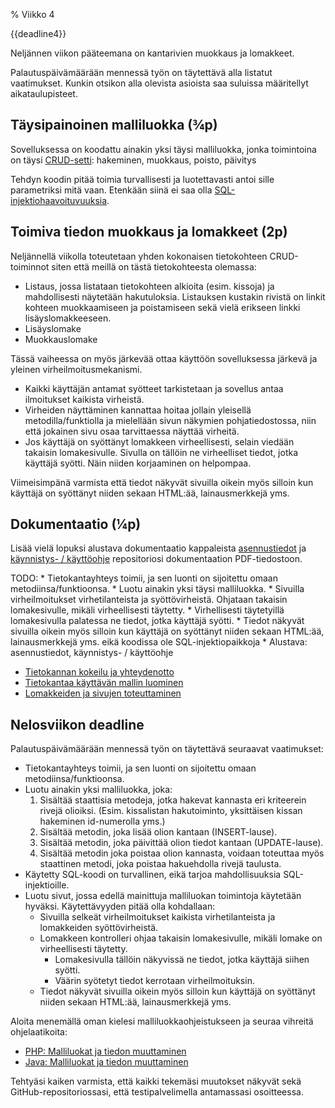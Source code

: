 % Viikko 4
<!-- order: 1 -->

<deadline>{{deadline4}}</deadline>

Neljännen viikon pääteemana on kantarivien muokkaus ja lomakkeet.

Palautuspäivämäärään mennessä työn on täytettävä alla listatut vaatimukset.
Kunkin otsikon alla olevista asioista saa suluissa määritellyt aikataulupisteet.

## Täysipainoinen malliluokka (¾p)

Sovelluksessa on koodattu ainakin yksi täysi malliluokka, jonka toimintoina on täysi 
[CRUD-setti](http://en.wikipedia.org/wiki/Create,_read,_update_and_delete): hakeminen, muokkaus, poisto, päivitys

Tehdyn koodin pitää toimia turvallisesti ja luotettavasti antoi sille parametriksi mitä vaan. 
Etenkään siinä ei saa olla [SQL-injektiohaavoituvuuksia](http://fi.wikipedia.org/wiki/SQL-injektio).

## Toimiva tiedon muokkaus ja lomakkeet (2p)

Neljännellä viikolla toteutetaan yhden kokonaisen tietokohteen CRUD-toiminnot
siten että meillä on tästä tietokohteesta olemassa:

* Listaus, jossa listataan tietokohteen alkioita (esim. kissoja) ja mahdollisesti näytetään hakutuloksia.
  Listauksen kustakin rivistä on linkit kohteen muokkaamiseen ja poistamiseen sekä vielä erikseen linkki lisäyslomakkeeseen.
* Lisäyslomake
* Muokkauslomake

Tässä vaiheessa on myös järkevää ottaa käyttöön sovelluksessa järkevä ja yleinen virheilmoitusmekanismi.

* Kaikki käyttäjän antamat syötteet tarkistetaan ja sovellus antaa ilmoitukset kaikista virheistä. 
* Virheiden näyttäminen kannattaa hoitaa jollain yleisellä metodilla/funktiolla ja mielellään sivun näkymien pohjatiedostossa, niin että jokainen sivu osaa tarvittaessa näyttää virheitä.
* Jos käyttäjä on syöttänyt lomakkeen virheellisesti, selain viedään takaisin lomakesivulle. 
  Sivulla on tällöin ne virheelliset tiedot, jotka käyttäjä syötti. Näin niiden korjaaminen on helpompaa.

Viimeisimpänä varmista että tiedot näkyvät sivuilla oikein myös silloin kun käyttäjä on syöttänyt niiden sekaan HTML:ää, lainausmerkkejä yms.

## Dokumentaatio (¼p)

Lisää vielä lopuksi alustava dokumentaatio kappaleista 
[asennustiedot]({{rootdir}}dokumentaatio-ohje.html#asennustiedot) ja 
[käynnistys- / käyttöohje]({{rootdir}}dokumentaatio-ohje.html#käynnistys--käyttöohje)
repositoriosi dokumentaation PDF-tiedostoon.

<comment>
TODO:
* Tietokantayhteys toimii, ja sen luonti on sijoitettu omaan metodiinsa/funktioonsa.
* Luotu ainakin yksi täysi malliluokka.
* Sivuilla virheilmoitukset virhetilanteista ja syöttövirheistä. Ohjataan takaisin lomakesivulle, mikäli virheellisesti täytetty. 
* Virhellisesti täytetyillä lomakesivulla palatessa ne tiedot, jotka käyttäjä syötti.
* Tiedot näkyvät sivuilla oikein myös silloin kun käyttäjä on syöttänyt niiden sekaan HTML:ää, lainausmerkkejä yms. eikä koodissa ole SQL-injektiopaikkoja
* Alustava: asennustiedot, käynnistys- / käyttöohje

* [Tietokannan kokeilu ja yhteydenotto]({{rootdir}}ohjeistus/tietokantaohjelmointi/tietokantayhteys/index.html)
* [Tietokantaa käyttävän mallin luominen](mallit.html)
* [Lomakkeiden ja sivujen toteuttaminen](nakymat.html)

## Nelosviikon deadline

Palautuspäivämäärään mennessä työn on täytettävä seuraavat vaatimukset:

* Tietokantayhteys toimii, ja sen luonti on sijoitettu omaan metodiinsa/funktioonsa.
* Luotu ainakin yksi malliluokka, joka:
    1. Sisältää staattisia metodeja, jotka hakevat kannasta eri kriteerein rivejä olioiksi. (Esim. kissalistan hakutoiminto, yksittäisen kissan hakeminen id-numerolla yms.)
    2. Sisältää metodin, joka lisää olion kantaan (INSERT-lause).
    3. Sisältää metodin, joka päivittää olion tiedot kantaan (UPDATE-lause).
    4. Sisältää metodin joka poistaa olion kannasta, voidaan toteuttaa myös staattinen metodi, joka poistaa hakuehdolla rivejä taulusta.
* Käytetty SQL-koodi on turvallinen, eikä tarjoa mahdollisuuksia SQL-injektioille.
* Luotu sivut, jossa edellä mainittuja malliluokan toimintoja käytetään hyväksi. Käytettävyyden pitää olla kohdallaan:
    * Sivuilla selkeät virheilmoitukset kaikista virhetilanteista ja lomakkeiden syöttövirheistä.
    * Lomakkeen kontrolleri ohjaa takaisin lomakesivulle, mikäli lomake on virheellisesti täytetty.
        * Lomakesivulla tällöin näkyvissä ne tiedot, jotka käyttäjä siihen syötti.
        * Väärin syötetyt tiedot kerrotaan virheilmoituksin.
    * Tiedot näkyvät sivuilla oikein myös silloin kun käyttäjä on syöttänyt niiden sekaan HTML:ää, lainausmerkkejä yms.
</comment>

<ohje>
Aloita menemällä oman kielesi malliluokkaohjeistukseen ja seuraa vihreitä ohjelaatikoita:

* [PHP: Malliluokat ja tiedon muuttaminen]({{rootdir}}ohjeistus/tietokantaohjelmointi/php/mallit_muokkaustoiminnot.html)
* [Java: Malliluokat ja tiedon muuttaminen]({{rootdir}}ohjeistus/tietokantaohjelmointi/java/mallit_muokkaustoiminnot.html)

Tehtyäsi kaiken varmista, että kaikki tekemäsi muutokset näkyvät sekä GitHub-repositoriossasi, että testipalvelimella antamassasi osoitteessa.
</ohje>
